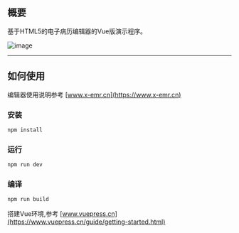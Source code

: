 ## 概要

基于HTML5的电子病历编辑器的Vue版演示程序。

![image](https://gitee.com/bensenplus/x-emr-vue/raw/master/demo.png)

---

## 如何使用

编辑器使用说明参考 [www.x-emr.cn](https://www.x-emr.cn)

### 安装

```sh
npm install
```

### 运行

```sh
npm run dev
```

### 编译

```sh
npm run build
```

搭建Vue环境,参考 [www.vuepress.cn](https://www.vuepress.cn/guide/getting-started.html)
